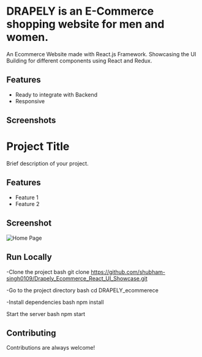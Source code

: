 # DRAPELY is an E-Commerce shopping website for men and women.

An Ecommerce Website made with React.js Framework. Showcasing the UI Building for different components using React and Redux. 


## Features

- Ready to integrate with Backend
- Responsive

## Screenshots
# Project Title

Brief description of your project.

## Features

- Feature 1
- Feature 2

## Screenshot

![Home Page](./assets/Home.png)

## Run Locally

-Clone the project
bash
  git clone https://github.com/shubham-singh0109/Drapely_Ecommerce_React_UI_Showcase.git

-Go to the project directory
bash
  cd DRAPELY_ecommerece


-Install dependencies
bash
  npm install


Start the server
bash
  npm start


## Contributing

Contributions are always welcome!



